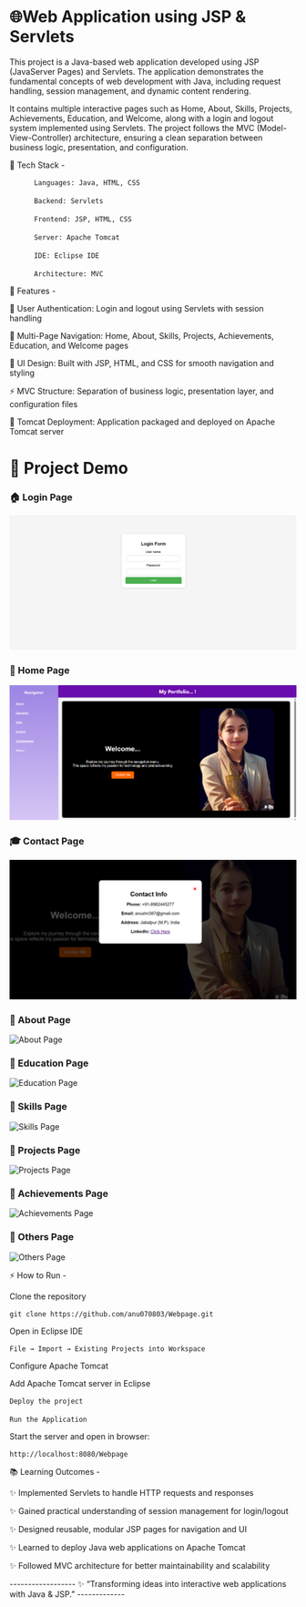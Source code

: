 # 🌐Web Application using JSP & Servlets

This project is a Java-based web application developed using JSP (JavaServer Pages) and Servlets. The application demonstrates the fundamental concepts of web development with Java, including request handling, session management, and dynamic content rendering.

It contains multiple interactive pages such as Home, About, Skills, Projects, Achievements, Education, and Welcome, along with a login and logout system implemented using Servlets. The project follows the MVC (Model-View-Controller) architecture, ensuring a clean separation between business logic, presentation, and configuration.

🔧 Tech Stack -

          Languages: Java, HTML, CSS

          Backend: Servlets

          Frontend: JSP, HTML, CSS

          Server: Apache Tomcat

          IDE: Eclipse IDE

          Architecture: MVC

🚀 Features -

  🔑 User Authentication: Login and logout using Servlets with session handling

  📑 Multi-Page Navigation: Home, About, Skills, Projects, Achievements, Education, and Welcome pages

  🎨 UI Design: Built with JSP, HTML, and CSS for smooth navigation and styling

  ⚡ MVC Structure: Separation of business logic, presentation layer, and configuration files

  📂 Tomcat Deployment: Application packaged and deployed on Apache Tomcat server



# 📸 Project Demo

### 🏠 Login Page
![Login page](./login%20page%20scr.png)

### 🔑 Home Page
![Home Page](./home%20page%20scr.png)

### 🎓 Contact Page
![Contact Page](./contact%20page%20scr.png)

### 📂 About Page
![About Page](./about%20scr.png)

### 📂 Education Page
![Education Page](./education%20scr.png)

### 📂 Skills Page
![Skills Page](./skills%20scr.png)

### 📂 Projects Page
![Projects Page](./projects%20scr.png)

### 📂 Achievements Page
![Achievements Page](./achievements%20scr.png)

### 📂 Others Page
![Others Page](./Others%20scr.png)



⚡ How to Run -

Clone the repository

    git clone https://github.com/anu070803/Webpage.git


Open in Eclipse IDE

    File → Import → Existing Projects into Workspace

Configure Apache Tomcat

Add Apache Tomcat server in Eclipse

    Deploy the project

    Run the Application

Start the server and open in browser:

    http://localhost:8080/Webpage

📚 Learning Outcomes -

✨ Implemented Servlets to handle HTTP requests and responses

✨ Gained practical understanding of session management for login/logout

✨ Designed reusable, modular JSP pages for navigation and UI

✨ Learned to deploy Java web applications on Apache Tomcat

✨ Followed MVC architecture for better maintainability and scalability

------------------ ✨ “Transforming ideas into interactive web applications with Java & JSP.” -------------

